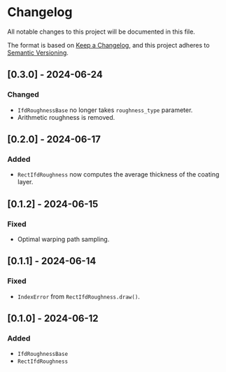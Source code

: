 # Changelog

All notable changes to this project will be documented in this file.

The format is based on [Keep a Changelog](https://keepachangelog.com/en/1.1.0/),
and this project adheres to [Semantic Versioning](https://semver.org/spec/v2.0.0.html).

## [0.3.0] - 2024-06-24

### Changed

- `IfdRoughnessBase` no longer takes `roughness_type` parameter.
- Arithmetic roughness is removed.

## [0.2.0] - 2024-06-17

### Added

- `RectIfdRoughness` now computes the average thickness of the coating layer.

## [0.1.2] - 2024-06-15

### Fixed

- Optimal warping path sampling.

## [0.1.1] - 2024-06-14

### Fixed

- `IndexError` from `RectIfdRoughness.draw()`.

## [0.1.0] - 2024-06-12

### Added

- `IfdRoughnessBase`
- `RectIfdRoughness`
